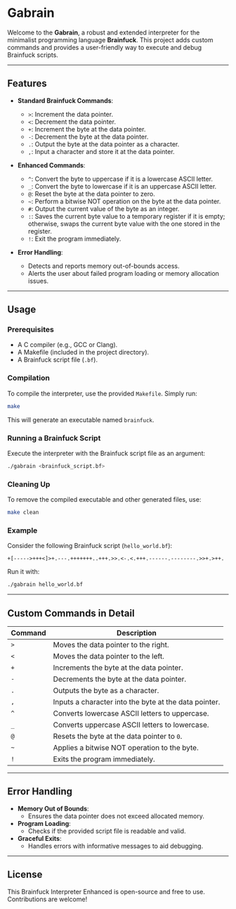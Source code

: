 # Gabrain

Welcome to the **Gabrain**, a robust and extended interpreter for the minimalist programming language **Brainfuck**. This project adds custom commands and provides a user-friendly way to execute and debug Brainfuck scripts.

---

## Features

- **Standard Brainfuck Commands**:
  - `>`: Increment the data pointer.
  - `<`: Decrement the data pointer.
  - `+`: Increment the byte at the data pointer.
  - `-`: Decrement the byte at the data pointer.
  - `.`: Output the byte at the data pointer as a character.
  - `,`: Input a character and store it at the data pointer.

- **Enhanced Commands**:
  - `^`: Convert the byte to uppercase if it is a lowercase ASCII letter.
  - `_`: Convert the byte to lowercase if it is an uppercase ASCII letter.
  - `@`: Reset the byte at the data pointer to zero.
  - `~`: Perform a bitwise NOT operation on the byte at the data pointer.
  - `#`: Output the current value of the byte as an integer.
  - `:`: Saves the current byte value to a temporary register if it is empty; otherwise, swaps the current byte value with the one stored in the register.
  - `!`: Exit the program immediately.

- **Error Handling**:
  - Detects and reports memory out-of-bounds access.
  - Alerts the user about failed program loading or memory allocation issues.

---

## Usage

### Prerequisites

- A C compiler (e.g., GCC or Clang).
- A Makefile (included in the project directory).
- A Brainfuck script file (`.bf`).

### Compilation

To compile the interpreter, use the provided `Makefile`. Simply run:

```bash
make
```

This will generate an executable named `brainfuck`.

### Running a Brainfuck Script

Execute the interpreter with the Brainfuck script file as an argument:

```bash
./gabrain <brainfuck_script.bf>
```

### Cleaning Up

To remove the compiled executable and other generated files, use:

```bash
make clean
```

### Example

Consider the following Brainfuck script (`hello_world.bf`):

```brainfuck
+[----->+++<]>+.---.+++++++..+++.>>.<-.<.+++.------.--------.>>+.>++.
```

Run it with:

```bash
./gabrain hello_world.bf
```

---

## Custom Commands in Detail

| Command | Description                                             |
|---------|---------------------------------------------------------|
| `>`     | Moves the data pointer to the right.                   |
| `<`     | Moves the data pointer to the left.                    |
| `+`     | Increments the byte at the data pointer.               |
| `-`     | Decrements the byte at the data pointer.               |
| `.`     | Outputs the byte as a character.                       |
| `,`     | Inputs a character into the byte at the data pointer.  |
| `^`     | Converts lowercase ASCII letters to uppercase.         |
| `_`     | Converts uppercase ASCII letters to lowercase.         |
| `@`     | Resets the byte at the data pointer to `0`.            |
| `~`     | Applies a bitwise NOT operation to the byte.           |
| `!`     | Exits the program immediately.                         |

---

## Error Handling

- **Memory Out of Bounds**:
  - Ensures the data pointer does not exceed allocated memory.
- **Program Loading**:
  - Checks if the provided script file is readable and valid.
- **Graceful Exits**:
  - Handles errors with informative messages to aid debugging.

---

## License

This Brainfuck Interpreter Enhanced is open-source and free to use. Contributions are welcome!
